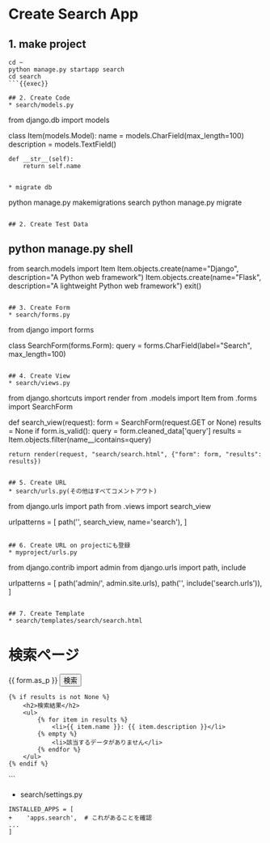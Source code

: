 # Create Search App

## 1. make project
```
cd ~
python manage.py startapp search
cd search
```{{exec}}

## 2. Create Code
* search/models.py 
```
from django.db import models

class Item(models.Model):
    name = models.CharField(max_length=100)
    description = models.TextField()

    def __str__(self):
        return self.name
```

* migrate db
```
python manage.py makemigrations search
python manage.py migrate
```{{exec}}

## 2. Create Test Data
```
python manage.py shell
---
from search.models import Item
Item.objects.create(name="Django", description="A Python web framework")
Item.objects.create(name="Flask", description="A lightweight Python web framework")
exit()
```

## 3. Create Form
* search/forms.py
```
from django import forms

class SearchForm(forms.Form):
    query = forms.CharField(label="Search", max_length=100)
```

## 4. Create View
* search/views.py
```
from django.shortcuts import render
from .models import Item
from .forms import SearchForm

def search_view(request):
    form = SearchForm(request.GET or None)
    results = None
    if form.is_valid():
        query = form.cleaned_data['query']
        results = Item.objects.filter(name__icontains=query)

    return render(request, "search/search.html", {"form": form, "results": results})
```

## 5. Create URL
* search/urls.py(その他はすべてコメントアウト)
```
from django.urls import path
from .views import search_view

urlpatterns = [
    path('', search_view, name='search'),
]
```

## 6. Create URL on projectにも登録
* myproject/urls.py
```
from django.contrib import admin
from django.urls import path, include

urlpatterns = [
    path('admin/', admin.site.urls),
    path('', include('search.urls')),
]
```

## 7. Create Template
* search/templates/search/search.html
```
<!DOCTYPE html>
<html lang="ja">
<head>
    <meta charset="UTF-8">
    <meta name="viewport" content="width=device-width, initial-scale=1.0">
    <title>検索ページ</title>
</head>
<body>
    <h1>検索ページ</h1>
    <form method="get">
        {{ form.as_p }}
        <button type="submit">検索</button>
    </form>

    {% if results is not None %}
        <h2>検索結果</h2>
        <ul>
            {% for item in results %}
                <li>{{ item.name }}: {{ item.description }}</li>
            {% empty %}
                <li>該当するデータがありません</li>
            {% endfor %}
        </ul>
    {% endif %}
</body>
</html>
```

* search/settings.py
```
INSTALLED_APPS = [
+    'apps.search',  # これがあることを確認
...
]
```

